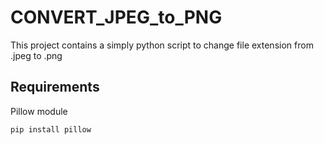 # CONVERT_JPEG_to_PNG

This project contains a simply python script to change file extension from .jpeg to .png

## Requirements
Pillow module

`pip install pillow`
